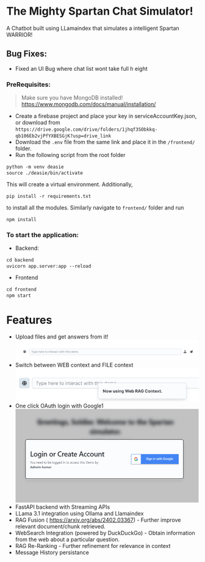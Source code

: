 # The Mighty Spartan Chat Simulator!

A Chatbot built using LLamaindex that simulates a intelligent Spartan WARRIOR!

## Bug Fixes:

- Fixed an UI Bug where chat list wont take full h
  eight

### PreRequisites:

> Make sure you have MongoDB installed! https://www.mongodb.com/docs/manual/installation/

- Create a firebase project and place your key in serviceAccountKey.json, or download from `https://drive.google.com/drive/folders/1jhqf3SObkkq-qb106Eb2vjPfYXBESGjK?usp=drive_link`
- Download the `.env` file from the same link and place it in the `/frontend/` folder.
- Run the following script from the root folder

```
python -m venv deasie
source ./deasie/bin/activate
```

This will create a virtual environment. Additionally,

```
pip install -r requirements.txt
```

to install all the modules. Similarly navigate to `frontend/` folder and run

```
npm install
```

### To start the application:

- Backend:

```
cd backend
uvicorn app.server:app --reload
```

- Frontend

```
cd frontend
npm start
```

# Features

- Upload files and get answers from it!
  ![alt text](assets/image.png)
- Switch between WEB context and FILE context
  ![alt text](assets/image-1.png)
- One click OAuth login with Google1
  ![alt text](assets/image-3.png)
- FastAPI backend with Streaming APIs
- LLama 3.1 integration using Ollama and Llamaindex
- RAG Fusion ( https://arxiv.org/abs/2402.03367) - Further improve relevant document/chunk retrieved.
- WebSearch Integration (powered by DuckDuckGo) - Obtain information from the web about a particular question.
- RAG Re-Ranking - Further refinement for relevance in context
- Message History persistance
